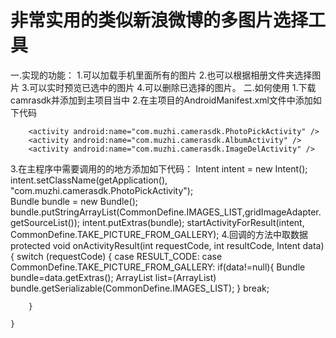 非常实用的类似新浪微博的多图片选择工具
===========
一.实现的功能：
1.可以加载手机里面所有的图片
2.也可以根据相册文件夹选择图片
3.可以实时预览已选中的图片
4.可以删除已选择的图片。
二.如何使用
1.下载camrasdk并添加到主项目当中
2.在主项目的AndroidManifest.xml文件中添加如下代码
<!-- 相册选取 -->
        <activity android:name="com.muzhi.camerasdk.PhotoPickActivity" />
        <activity android:name="com.muzhi.camerasdk.AlbumActivity" />
        <activity android:name="com.muzhi.camerasdk.ImageDelActivity" />
3.在主程序中需要调用的的地方添加如下代码：
Intent intent = new Intent();  
		            intent.setClassName(getApplication(), "com.muzhi.camerasdk.PhotoPickActivity");  
		            Bundle bundle = new Bundle();
					bundle.putStringArrayList(CommonDefine.IMAGES_LIST,gridImageAdapter.getSourceList());
					intent.putExtras(bundle);
		            startActivityForResult(intent, CommonDefine.TAKE_PICTURE_FROM_GALLERY);
	4.回调的方法中取数据
	protected void onActivityResult(int requestCode, int resultCode, Intent data) {
		switch (requestCode) {
		case RESULT_CODE:
		case CommonDefine.TAKE_PICTURE_FROM_GALLERY:
			if(data!=null){
				Bundle bundle=data.getExtras();
				ArrayList<String> list=(ArrayList<String>) bundle.getSerializable(CommonDefine.IMAGES_LIST);
			}
			break;
		
		}
		
	}
	
	
	
	
	
